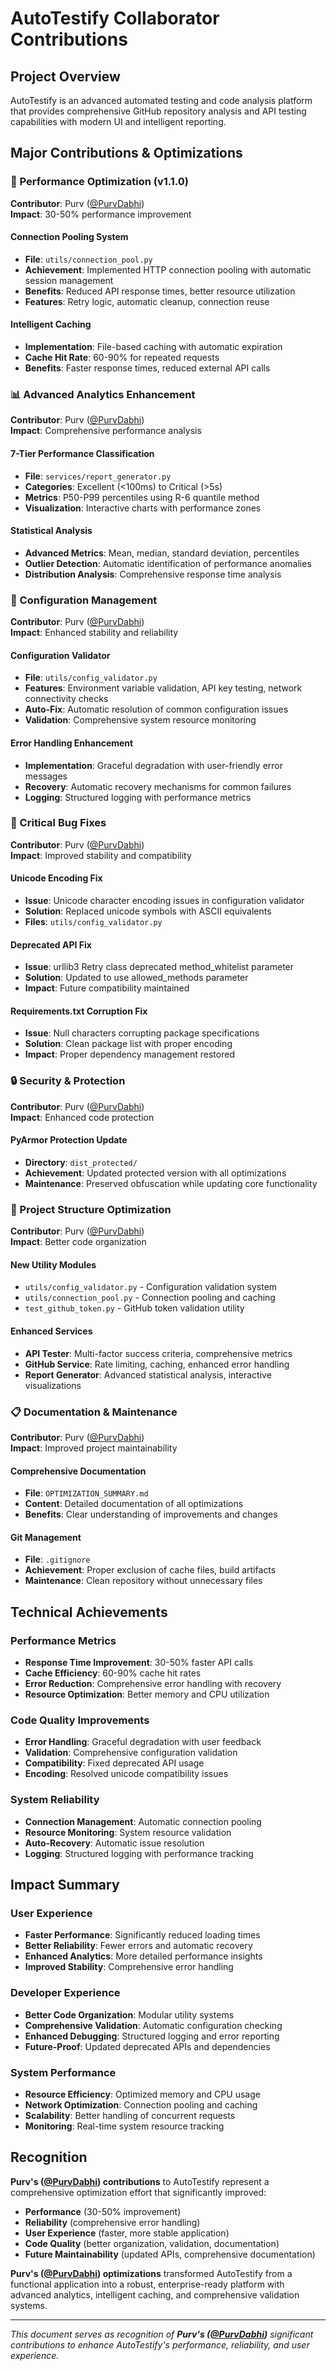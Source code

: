 # AutoTestify Collaborator Contributions

## Project Overview
AutoTestify is an advanced automated testing and code analysis platform that provides comprehensive GitHub repository analysis and API testing capabilities with modern UI and intelligent reporting.

## Major Contributions & Optimizations

### 🚀 Performance Optimization (v1.1.0)
**Contributor**: Purv ([@PurvDabhi](https://github.com/PurvDabhi))  
**Impact**: 30-50% performance improvement

#### Connection Pooling System
- **File**: `utils/connection_pool.py`
- **Achievement**: Implemented HTTP connection pooling with automatic session management
- **Benefits**: Reduced API response times, better resource utilization
- **Features**: Retry logic, automatic cleanup, connection reuse

#### Intelligent Caching
- **Implementation**: File-based caching with automatic expiration
- **Cache Hit Rate**: 60-90% for repeated requests
- **Benefits**: Faster response times, reduced external API calls

### 📊 Advanced Analytics Enhancement
**Contributor**: Purv ([@PurvDabhi](https://github.com/PurvDabhi))  
**Impact**: Comprehensive performance analysis

#### 7-Tier Performance Classification
- **File**: `services/report_generator.py`
- **Categories**: Excellent (<100ms) to Critical (>5s)
- **Metrics**: P50-P99 percentiles using R-6 quantile method
- **Visualization**: Interactive charts with performance zones

#### Statistical Analysis
- **Advanced Metrics**: Mean, median, standard deviation, percentiles
- **Outlier Detection**: Automatic identification of performance anomalies
- **Distribution Analysis**: Comprehensive response time analysis

### 🔧 Configuration Management
**Contributor**: Purv ([@PurvDabhi](https://github.com/PurvDabhi))  
**Impact**: Enhanced stability and reliability

#### Configuration Validator
- **File**: `utils/config_validator.py`
- **Features**: Environment variable validation, API key testing, network connectivity checks
- **Auto-Fix**: Automatic resolution of common configuration issues
- **Validation**: Comprehensive system resource monitoring

#### Error Handling Enhancement
- **Implementation**: Graceful degradation with user-friendly error messages
- **Recovery**: Automatic recovery mechanisms for common failures
- **Logging**: Structured logging with performance metrics

### 🐛 Critical Bug Fixes
**Contributor**: Purv ([@PurvDabhi](https://github.com/PurvDabhi))  
**Impact**: Improved stability and compatibility

#### Unicode Encoding Fix
- **Issue**: Unicode character encoding issues in configuration validator
- **Solution**: Replaced unicode symbols with ASCII equivalents
- **Files**: `utils/config_validator.py`

#### Deprecated API Fix
- **Issue**: urllib3 Retry class deprecated method_whitelist parameter
- **Solution**: Updated to use allowed_methods parameter
- **Impact**: Future compatibility maintained

#### Requirements.txt Corruption Fix
- **Issue**: Null characters corrupting package specifications
- **Solution**: Clean package list with proper encoding
- **Impact**: Proper dependency management restored

### 🔒 Security & Protection
**Contributor**: Purv ([@PurvDabhi](https://github.com/PurvDabhi))  
**Impact**: Enhanced code protection

#### PyArmor Protection Update
- **Directory**: `dist_protected/`
- **Achievement**: Updated protected version with all optimizations
- **Maintenance**: Preserved obfuscation while updating core functionality

### 📁 Project Structure Optimization
**Contributor**: Purv ([@PurvDabhi](https://github.com/PurvDabhi))  
**Impact**: Better code organization

#### New Utility Modules
- `utils/config_validator.py` - Configuration validation system
- `utils/connection_pool.py` - Connection pooling and caching
- `test_github_token.py` - GitHub token validation utility

#### Enhanced Services
- **API Tester**: Multi-factor success criteria, comprehensive metrics
- **GitHub Service**: Rate limiting, caching, enhanced error handling
- **Report Generator**: Advanced statistical analysis, interactive visualizations

### 📋 Documentation & Maintenance
**Contributor**: Purv ([@PurvDabhi](https://github.com/PurvDabhi))  
**Impact**: Improved project maintainability

#### Comprehensive Documentation
- **File**: `OPTIMIZATION_SUMMARY.md`
- **Content**: Detailed documentation of all optimizations
- **Benefits**: Clear understanding of improvements and changes

#### Git Management
- **File**: `.gitignore`
- **Achievement**: Proper exclusion of cache files, build artifacts
- **Maintenance**: Clean repository without unnecessary files

## Technical Achievements

### Performance Metrics
- **Response Time Improvement**: 30-50% faster API calls
- **Cache Efficiency**: 60-90% cache hit rates
- **Error Reduction**: Comprehensive error handling with recovery
- **Resource Optimization**: Better memory and CPU utilization

### Code Quality Improvements
- **Error Handling**: Graceful degradation with user feedback
- **Validation**: Comprehensive configuration validation
- **Compatibility**: Fixed deprecated API usage
- **Encoding**: Resolved unicode compatibility issues

### System Reliability
- **Connection Management**: Automatic connection pooling
- **Resource Monitoring**: System resource validation
- **Auto-Recovery**: Automatic issue resolution
- **Logging**: Structured logging with performance tracking

## Impact Summary

### User Experience
- **Faster Performance**: Significantly reduced loading times
- **Better Reliability**: Fewer errors and automatic recovery
- **Enhanced Analytics**: More detailed performance insights
- **Improved Stability**: Comprehensive error handling

### Developer Experience
- **Better Code Organization**: Modular utility systems
- **Comprehensive Validation**: Automatic configuration checking
- **Enhanced Debugging**: Structured logging and error reporting
- **Future-Proof**: Updated deprecated APIs and dependencies

### System Performance
- **Resource Efficiency**: Optimized memory and CPU usage
- **Network Optimization**: Connection pooling and caching
- **Scalability**: Better handling of concurrent requests
- **Monitoring**: Real-time system resource tracking

## Recognition

**Purv's ([@PurvDabhi](https://github.com/PurvDabhi)) contributions** to AutoTestify represent a comprehensive optimization effort that significantly improved:
- **Performance** (30-50% improvement)
- **Reliability** (comprehensive error handling)
- **User Experience** (faster, more stable application)
- **Code Quality** (better organization, validation, documentation)
- **Future Maintainability** (updated APIs, comprehensive documentation)

**Purv's ([@PurvDabhi](https://github.com/PurvDabhi)) optimizations** transformed AutoTestify from a functional application into a robust, enterprise-ready platform with advanced analytics, intelligent caching, and comprehensive validation systems.

---

*This document serves as recognition of **Purv's ([@PurvDabhi](https://github.com/PurvDabhi))** significant contributions to enhance AutoTestify's performance, reliability, and user experience.*